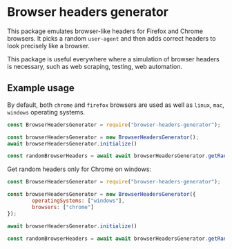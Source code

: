 # Browser headers generator

This package emulates browser-like headers for Firefox and Chrome browsers.
It picks a random `user-agent` and then adds correct headers to look precisely like a browser.

This package is useful everywhere where a simulation of browser headers is necessary, such as web scraping, testing, web automation.


## Example usage
By default, both `chrome` and `firefox` browsers are used as well as `linux`, `mac`, `windows` operating systems.
 
``` javascript
const BrowserHeadersGenerator = require("browser-headers-generator");

const browserHeadersGenerator = new BrowserHeadersGenerator();
await browserHeadersGenerator.initialize()

const randomBrowserHeaders = await await browserHeadersGenerator.getRandomizedHeaders()
```

Get random headers only for Chrome on windows:

``` javascript
const BrowserHeadersGenerator = require("browser-headers-generator");

const browserHeadersGenerator = new BrowserHeadersGenerator({
        operatingSystems: ["windows"],
        browsers: ["chrome"]
});

await browserHeadersGenerator.initialize()

const randomBrowserHeaders = await await browserHeadersGenerator.getRandomizedHeaders()
```
